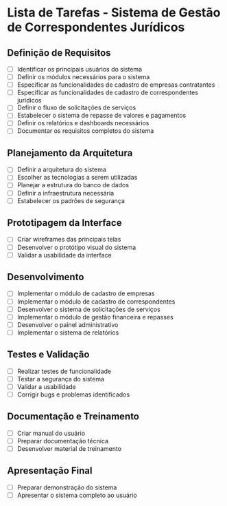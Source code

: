 # Lista de Tarefas - Sistema de Gestão de Correspondentes Jurídicos

## Definição de Requisitos
- [ ] Identificar os principais usuários do sistema
- [ ] Definir os módulos necessários para o sistema
- [ ] Especificar as funcionalidades de cadastro de empresas contratantes
- [ ] Especificar as funcionalidades de cadastro de correspondentes jurídicos
- [ ] Definir o fluxo de solicitações de serviços
- [ ] Estabelecer o sistema de repasse de valores e pagamentos
- [ ] Definir os relatórios e dashboards necessários
- [ ] Documentar os requisitos completos do sistema

## Planejamento da Arquitetura
- [ ] Definir a arquitetura do sistema
- [ ] Escolher as tecnologias a serem utilizadas
- [ ] Planejar a estrutura do banco de dados
- [ ] Definir a infraestrutura necessária
- [ ] Estabelecer os padrões de segurança

## Prototipagem da Interface
- [ ] Criar wireframes das principais telas
- [ ] Desenvolver o protótipo visual do sistema
- [ ] Validar a usabilidade da interface

## Desenvolvimento
- [ ] Implementar o módulo de cadastro de empresas
- [ ] Implementar o módulo de cadastro de correspondentes
- [ ] Desenvolver o sistema de solicitações de serviços
- [ ] Implementar o módulo de gestão financeira e repasses
- [ ] Desenvolver o painel administrativo
- [ ] Implementar o sistema de relatórios

## Testes e Validação
- [ ] Realizar testes de funcionalidade
- [ ] Testar a segurança do sistema
- [ ] Validar a usabilidade
- [ ] Corrigir bugs e problemas identificados

## Documentação e Treinamento
- [ ] Criar manual do usuário
- [ ] Preparar documentação técnica
- [ ] Desenvolver material de treinamento

## Apresentação Final
- [ ] Preparar demonstração do sistema
- [ ] Apresentar o sistema completo ao usuário
